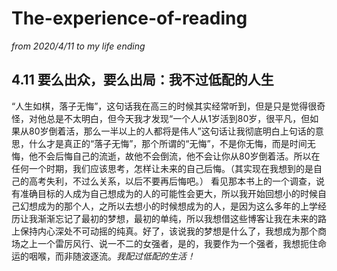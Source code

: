# The-experience-of-reading
*from 2020/4/11 to my life ending*
## 4.11 要么出众，要么出局：我不过低配的人生  
“人生如棋，落子无悔”，这句话我在高三的时候其实经常听到，但是只是觉得很奇怪，对他总是不太明白，但今天我才发现“一个人从1岁活到80岁，很平凡，但如果从80岁倒着活，那么一半以上的人都将是伟人”这句话让我彻底明白上句话的意思，什么才是真正的“落子无悔”，那个所谓的“无悔”，不是你无悔，而是时间无悔，他不会后悔自己的流逝，故他不会倒流，他不会让你从80岁倒着活。所以在任何一个时期，我们应该思考，怎样让未来的自己后悔。（其实现在我想到的是自己的高考失利，不过么关系，以后不要再后悔吧。）
看见那本书上的一个调查，说有准确目标的人成为自己想成为的人的可能性会更大，所以我开始回想小的时候自己幻想成为的那个人，之所以去想小的时候想成为的人，是因为这么多年的上学经历让我渐渐忘记了最初的梦想，最初的单纯，所以我想借这些博客让我在未来的路上保持内心深处不可动摇的纯真。好了，该说我的梦想是什么了，我想成为那个商场之上一个雷厉风行、说一不二的女强者，是的，我要作为一个强者，我想扼住命运的咽喉，而非随波逐流。*我配过低配的生活！*
